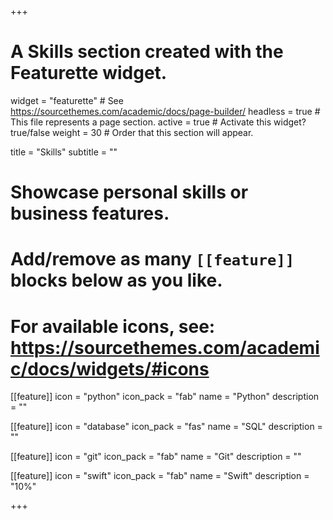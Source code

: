 +++
# A Skills section created with the Featurette widget.
widget = "featurette"  # See https://sourcethemes.com/academic/docs/page-builder/
headless = true  # This file represents a page section.
active = true  # Activate this widget? true/false
weight = 30  # Order that this section will appear.

title = "Skills"
subtitle = ""

# Showcase personal skills or business features.
# 
# Add/remove as many `[[feature]]` blocks below as you like.
# 
# For available icons, see: https://sourcethemes.com/academic/docs/widgets/#icons

[[feature]]
  icon = "python"
  icon_pack = "fab"
  name = "Python"
  description = ""
  
[[feature]]
  icon = "database"
  icon_pack = "fas"
  name = "SQL"
  description = ""  

[[feature]]
  icon = "git"
  icon_pack = "fab"
  name = "Git"
  description = ""  

[[feature]]
  icon = "swift"
  icon_pack = "fab"
  name = "Swift"
  description = "10%"

+++
